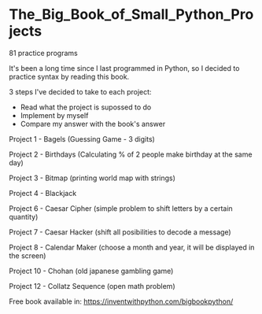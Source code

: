 # The_Big_Book_of_Small_Python_Projects
81 practice programs

It's been a long time since I last programmed in Python, so I decided to practice syntax by reading this book.

3 steps I've decided to take to each project:
  - Read what the project is supossed to do
  - Implement by myself
  - Compare my answer with the book's answer

Project 1 - Bagels (Guessing Game - 3 digits)

Project 2 - Birthdays (Calculating % of 2 people make birthday at the same day)

Project 3 - Bitmap (printing world map with strings)

Project 4 - Blackjack 

Project 6 - Caesar Cipher (simple problem to shift letters by a certain quantity)

Project 7 - Caesar Hacker (shift all posibilities to decode a message)

Project 8 - Calendar Maker (choose a month and year, it will be displayed in the screen)

Project 10 - Chohan (old japanese gambling game)

Project 12 - Collatz Sequence (open math problem)

Free book available in: https://inventwithpython.com/bigbookpython/


